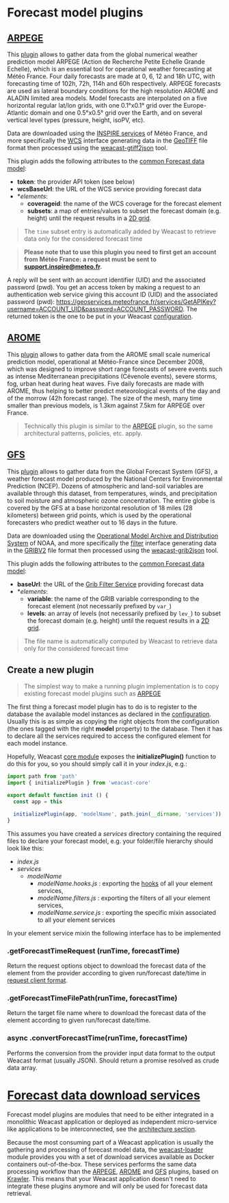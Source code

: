 # Forecast model plugins

## [ARPEGE](http://www.umr-cnrm.fr/spip.php?article121&lang=en)

This [plugin](https://github.com/weacast/weacast-arpege) allows to gather data from the global numerical weather prediction model ARPEGE (Action de Recherche Petite Echelle Grande Echelle), which is an essential tool for operational weather forecasting at Météo France. Four daily forecasts are made at 0, 6, 12 and 18h UTC, with forecasting time of 102h, 72h, 114h and 60h respectively. ARPEGE forecasts are used as lateral boundary conditions for the high resolution AROME and ALADIN limited area models. Model forecasts are interpolated on a five horizontal regular lat/lon grids, with one 0.1°x0.1° grid over the Europe-Atlantic domain and one 0.5°x0.5° grid over the Earth, and on several vertical level types (pressure, height, isoPV, etc).

Data are downloaded using the [INSPIRE services](https://donneespubliques.meteofrance.fr/client/gfx/utilisateur/File/documentation-webservices-inspire-en.pdf) of Météo France, and more specifically the [WCS](https://en.wikipedia.org/wiki/Web_Coverage_Service) interface generating data in the [GeoTIFF](https://en.wikipedia.org/wiki/GeoTIFF) file format then processed using the [weacast-gtiff2json](https://github.com/weacast/weacast-gtiff2json) tool.

This plugin adds the following attributes to the [common Forecast data model](architecture/DATAMODEL.MD#forecast-data-model):
* **token**: the provider API token (see below)
* **wcsBaseUrl**: the URL of the WCS service providing forecast data
* **elements*:
  * **coverageid**: the name of the WCS coverage for the forecast element
  * **subsets**: a map of entries/values to subset the forecast domain (e.g. height) until the request results in a [2D grid](./GRID.MD).
  
> The `time` subset entry is automatically added by Weacast to retrieve data only for the considered forecast time

> **Please note that to use this plugin you need to first get an account from Météo France: a request must be sent to support.inspire@meteo.fr.**

A reply will be sent with an account identifier (UID) and the associated password (pwd). You get an access token by making a request to an authentication web service giving this account ID (UID) and the associated password (pwd): https://geoservices.meteofrance.fr/services/GetAPIKey?username=ACCOUNT_UID&password=ACCOUNT_PASSWORD. The returned token is the one to be put in your Weacast [configuration](../guides/BASICS.MD#configuring).

## [AROME](http://www.umr-cnrm.fr/spip.php?article120)

This [plugin](https://github.com/weacast/weacast-arome) allows to gather data from the AROME small scale numerical prediction model, operational at Météo-France since December 2008, which was designed to improve short range forecasts of severe events such as intense Mediterranean precipitations (Cévenole events), severe storms, fog, urban heat during heat waves. Five daily forecasts are made with AROME, thus helping to better predict meteorological events of the day and of the morrow (42h forecast range). The size of the mesh, many time smaller than previous models, is 1.3km against 7.5km for ARPEGE over France.

> Technically this plugin is similar to the [ARPEGE](./PLUGIN.MD#arpege) plugin, so the same architectural patterns, policies, etc. apply.

## [GFS](https://www.ncdc.noaa.gov/data-access/model-data/model-datasets/global-forcast-system-gfs)

This [plugin](https://github.com/weacast/weacast-gfs) allows to gather data from the Global Forecast System (GFS), a weather forecast model produced by the National Centers for Environmental Prediction (NCEP). Dozens of atmospheric and land-soil variables are available through this dataset, from temperatures, winds, and precipitation to soil moisture and atmospheric ozone concentration. The entire globe is covered by the GFS at a base horizontal resolution of 18 miles (28 kilometers) between grid points, which is used by the operational forecasters who predict weather out to 16 days in the future.

Data are downloaded using the [Operational Model Archive and Distribution System](http://nomads.ncep.noaa.gov/) of NOAA, and more specifically the [filter](http://nomads.ncep.noaa.gov/cgi-bin/filter_gfs_1p00.pl) interface generating data in the [GRIBV2](https://en.wikipedia.org/wiki/GRIB) file format then processed using the [weacast-grib2json](https://github.com/weacast/weacast-grib2json) tool.

This plugin adds the following attributes to the [common Forecast data model](architecture/DATAMODEL.MD#forecast-data-model):
* **baseUrl**: the URL of the [Grib Filter Service](http://nomads.ncep.noaa.gov/txt_descriptions/grib_filter_doc.shtml) providing forecast data
* **elements*:
  * **variable**: the name of the GRIB variable corresponding to the forecast element (not necessarily prefixed by `var_`)
  * **levels**: an array of levels (not necessarily prefixed by `lev_`) to subset the forecast domain (e.g. height) until the request results in a [2D grid](./GRID.MD).
  
> The file name is automatically computed by Weacast to retrieve data only for the considered forecast time

## Create a new plugin

> The simplest way to make a running plugin implementation is to copy existing forecast model plugins such as [ARPEGE](https://github.com/weacast/weacast-arpege)

The first thing a forecast model plugin has to do is to register to the database the available model instances as declared in the [configuration](../guides/BASICS.MD#configuring). Usually this is as simple as copying the right objects from the configuration (the ones tagged with the right **model** property) to the database. Then it has to declare all the services required to access the configured element for each model instance.

Hopefully, Weacast [core module](https://github.com/weacast/weacast-core) exposes the **initializePlugin()** function to do this for you, so you should simply call it in your *index.js*, e.g.:
```javascript
import path from 'path'
import { initializePlugin } from 'weacast-core'

export default function init () {
  const app = this

  initializePlugin(app, 'modelName', path.join(__dirname, 'services'))
}
```

This assumes you have created a *services* directory containing the required files to declare your forecast model, e.g. your folder/file hierarchy should look like this:
* *index.js*
* *services*
  * *modelName*
    * *modelName.hooks.js* : exporting the [hooks](./HOOKS.MD) of all your element services, 
    * *modelName.filters.js* : exporting the filters of all your element services, 
    * *modelName.service.js* : exporting the specific mixin associated to all your element services

In your element service mixin the following interface has to be implemented

### .getForecastTimeRequest (runTime, forecastTime)

Return the request options object to download the forecast data of the element from the provider according to given run/forecast date/time in [request client format](https://github.com/request/request#requestoptions-callback).

### .getForecastTimeFilePath(runTime, forecastTime)

Return the target file name where to download the forecast data of the element according to given run/forecast date/time.

### async .convertForecastTime(runTime, forecastTime)

Performs the conversion from the provider input data format to the output Weacast format (usually JSON). Should return a promise resolved as crude data array.

# [Forecast data download services](https://github.com/weacast/weacast-loader)

Forecast model plugins are modules that need to be either integrated in a monolithic Weacast application or deployed as independent micro-service like applications to be interconnected, see the [architecture section](../architecture/GLOBAL.MD#architecture-at-scale).

Because the most consuming part of a Weacast application is usually the gathering and processing of forecast model data, the [weacast-loader](https://github.com/weacast/weacast-loader) module provides you with a set of download services available as Docker containers out-of-the-box. These services performs the same data processing workflow than the [ARPEGE](./PLUGIN.MD#arpege), [AROME](./PLUGIN.MD#arome) and [GFS](./PLUGIN.MD#gfs) plugins, based on [Krawler](https://kalisio.github.io/krawler/). This means that your Weacast application doesn't need to integrate these plugins anymore and will only be used for forecast data retrieval.



